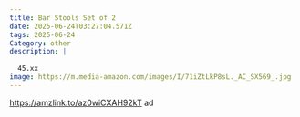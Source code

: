 ```yaml
---
title: Bar Stools Set of 2
date: 2025-06-24T03:27:04.571Z
tags: 2025-06-24
Category: other
description: |
  
  45.xx 
image: https://m.media-amazon.com/images/I/71iZtLkP8sL._AC_SX569_.jpg
---
```

https://amzlink.to/az0wiCXAH92kT    ad